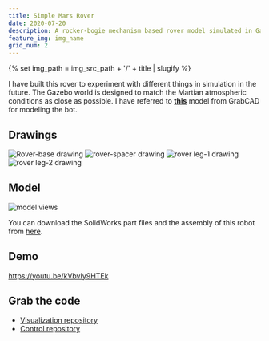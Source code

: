 ```yaml
---
title: Simple Mars Rover
date: 2020-07-20
description: A rocker-bogie mechanism based rover model simulated in Gazebo and teleoperated using ROS.
feature_img: img_name
grid_num: 2
---
```

{% set img_path =  img_src_path + '/' + title | slugify %}

I have built this rover to experiment with different things in simulation in the future. The Gazebo world is designed to match the Martian atmospheric conditions as close as possible. I have referred to [**this**](https://grabcad.com/library/nasa-designed-rocker-bogie-rover-1) model from GrabCAD for modeling the bot.

<h2 class="text-2xl">Drawings</h2>

<div class="grid grid-cols-2 gap-4">

<img src="{{img_path}}/base.png" alt="Rover-base drawing" class="float-center m-4  h-auto">

<img src="{{img_path}}/spacer.png" alt="rover-spacer drawing" class="float-center m-4  h-auto">

<img src="{{img_path}}/rockera.png" alt="rover leg-1 drawing" class="float-center m-4  h-auto">

<img src="{{img_path}}/rockerb.png" alt="rover leg-2 drawing" class="float-center m-4  h-auto">

</div>

<h2 class="text-2xl">Model</h2>

<img src="{{img_path}}/rover_sw.png" alt="model views" class="float-center m-4 w-1/2.5 h-auto">

You can download the SolidWorks part files and the assembly of this robot from [here](https://github.com/meetm473/rover/tree/master/sw-files).

<h2 class="text-2xl">Demo</h2>

https://youtu.be/kVbvIy9HTEk 

<h2 class="text-2xl">Grab the code</h2>

<ul class="list-disc list-inside">
    <li> <a href="https://github.com/meetm473/rover">Visualization repository</a>  </li>
    <li> <a href="https://github.com/meetm473/rover_control">Control repository</a>  </li>
</ul>
